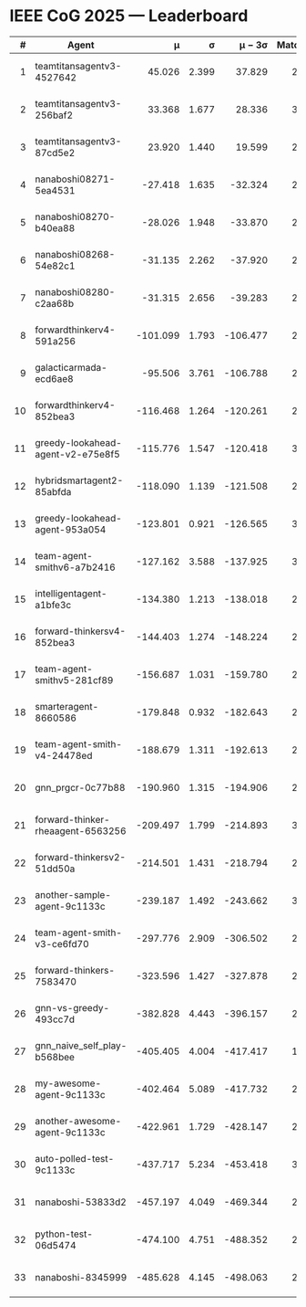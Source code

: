 # IEEE CoG 2025 — Leaderboard

| # | Agent | μ | σ | μ − 3σ | Matches | Updated |
|---:|---|---:|---:|---:|---:|---|
| 1 | teamtitansagentv3-4527642 | 45.026 | 2.399 | 37.829 | 2356 | 2025-09-01 15:27 |
| 2 | teamtitansagentv3-256baf2 | 33.368 | 1.677 | 28.336 | 3094 | 2025-09-01 15:27 |
| 3 | teamtitansagentv3-87cd5e2 | 23.920 | 1.440 | 19.599 | 2618 | 2025-09-01 15:27 |
| 4 | nanaboshi08271-5ea4531 | -27.418 | 1.635 | -32.324 | 2620 | 2025-09-01 15:27 |
| 5 | nanaboshi08270-b40ea88 | -28.026 | 1.948 | -33.870 | 2980 | 2025-09-01 15:27 |
| 6 | nanaboshi08268-54e82c1 | -31.135 | 2.262 | -37.920 | 2840 | 2025-09-01 15:27 |
| 7 | nanaboshi08280-c2aa68b | -31.315 | 2.656 | -39.283 | 2960 | 2025-09-01 15:27 |
| 8 | forwardthinkerv4-591a256 | -101.099 | 1.793 | -106.477 | 2149 | 2025-09-01 15:27 |
| 9 | galacticarmada-ecd6ae8 | -95.506 | 3.761 | -106.788 | 2720 | 2025-09-01 15:27 |
| 10 | forwardthinkerv4-852bea3 | -116.468 | 1.264 | -120.261 | 2457 | 2025-09-01 15:27 |
| 11 | greedy-lookahead-agent-v2-e75e8f5 | -115.776 | 1.547 | -120.418 | 3188 | 2025-09-01 15:27 |
| 12 | hybridsmartagent2-85abfda | -118.090 | 1.139 | -121.508 | 2138 | 2025-09-01 15:27 |
| 13 | greedy-lookahead-agent-953a054 | -123.801 | 0.921 | -126.565 | 3048 | 2025-09-01 15:27 |
| 14 | team-agent-smithv6-a7b2416 | -127.162 | 3.588 | -137.925 | 3140 | 2025-09-01 15:27 |
| 15 | intelligentagent-a1bfe3c | -134.380 | 1.213 | -138.018 | 2518 | 2025-09-01 15:27 |
| 16 | forward-thinkersv4-852bea3 | -144.403 | 1.274 | -148.224 | 2063 | 2025-09-01 15:27 |
| 17 | team-agent-smithv5-281cf89 | -156.687 | 1.031 | -159.780 | 2900 | 2025-09-01 15:27 |
| 18 | smarteragent-8660586 | -179.848 | 0.932 | -182.643 | 2371 | 2025-09-01 15:27 |
| 19 | team-agent-smith-v4-24478ed | -188.679 | 1.311 | -192.613 | 2980 | 2025-09-01 15:27 |
| 20 | gnn_prgcr-0c77b88 | -190.960 | 1.315 | -194.906 | 2300 | 2025-09-01 15:27 |
| 21 | forward-thinker-rheaagent-6563256 | -209.497 | 1.799 | -214.893 | 3014 | 2025-09-01 15:27 |
| 22 | forward-thinkersv2-51dd50a | -214.501 | 1.431 | -218.794 | 2394 | 2025-09-01 15:27 |
| 23 | another-sample-agent-9c1133c | -239.187 | 1.492 | -243.662 | 3100 | 2025-09-01 15:27 |
| 24 | team-agent-smith-v3-ce6fd70 | -297.776 | 2.909 | -306.502 | 2440 | 2025-09-01 15:27 |
| 25 | forward-thinkers-7583470 | -323.596 | 1.427 | -327.878 | 2660 | 2025-09-01 15:27 |
| 26 | gnn-vs-greedy-493cc7d | -382.828 | 4.443 | -396.157 | 2480 | 2025-09-01 15:27 |
| 27 | gnn_naive_self_play-b568bee | -405.405 | 4.004 | -417.417 | 1620 | 2025-09-01 15:27 |
| 28 | my-awesome-agent-9c1133c | -402.464 | 5.089 | -417.732 | 2900 | 2025-09-01 15:27 |
| 29 | another-awesome-agent-9c1133c | -422.961 | 1.729 | -428.147 | 2960 | 2025-09-01 15:27 |
| 30 | auto-polled-test-9c1133c | -437.717 | 5.234 | -453.418 | 3140 | 2025-09-01 15:27 |
| 31 | nanaboshi-53833d2 | -457.197 | 4.049 | -469.344 | 2700 | 2025-09-01 15:27 |
| 32 | python-test-06d5474 | -474.100 | 4.751 | -488.352 | 2280 | 2025-09-01 15:27 |
| 33 | nanaboshi-8345999 | -485.628 | 4.145 | -498.063 | 2560 | 2025-09-01 15:27 |
